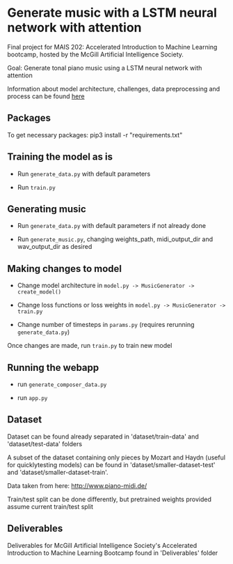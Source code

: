 # Generate music with a LSTM neural network with attention
Final project for MAIS 202: Accelerated Introduction to Machine Learning bootcamp, hosted by the McGill Artificial Intelligence Society.

Goal: Generate tonal piano music using a LSTM neural network with attention

Information about model architecture, challenges, data preprocessing and process can be found [here](https://devpost.com/software/generate-music)
## Packages
To get necessary packages: pip3 install -r "requirements.txt"

## Training the model as is
- Run `generate_data.py` with default parameters

- Run `train.py`

## Generating music
- Run `generate_data.py` with default parameters if not already done

- Run `generate_music.py`, changing weights_path, midi_output_dir and wav_output_dir as desired

## Making changes to model
- Change model architecture in `model.py -> MusicGenerator -> create_model()`

- Change loss functions or loss weights in `model.py -> MusicGenerator -> train.py`

- Change number of timesteps in `params.py` (requires rerunning `generate_data.py`)

Once changes are made, run `train.py` to train new model

## Running the webapp
- run `generate_composer_data.py`

- run `app.py`

## Dataset
Dataset can be found already separated in 'dataset/train-data' and 'dataset/test-data' folders

A subset of the dataset containing only pieces by Mozart and Haydn (useful for quicklytesting models) can be found in 'dataset/smaller-dataset-test' and 'dataset/smaller-dataset-train'. 

Data taken from here: http://www.piano-midi.de/

Train/test split can be done differently, but pretrained weights provided assume current train/test split

## Deliverables
Deliverables for McGill Artificial Intelligence Society's Accelerated Introduction to Machine Learning Bootcamp found in 'Deliverables' folder
